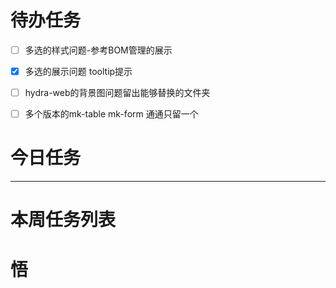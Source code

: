 # 待办任务
- [ ] 多选的样式问题-参考BOM管理的展示
- [x] 多选的展示问题 tooltip提示
- [ ] hydra-web的背景图问题留出能够替换的文件夹
- [ ] 多个版本的mk-table mk-form 通通只留一个


# 今日任务





------
# 本周任务列表



# 悟
